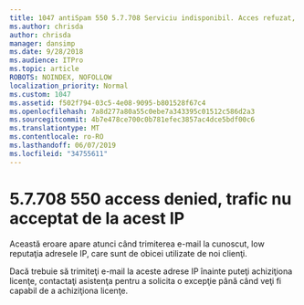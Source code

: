 ```yaml
---
title: 1047 antiSpam 550 5.7.708 Serviciu indisponibil. Acces refuzat, trafic nu sunt acceptate la acest IP
ms.author: chrisda
author: chrisda
manager: dansimp
ms.date: 9/28/2018
ms.audience: ITPro
ms.topic: article
ROBOTS: NOINDEX, NOFOLLOW
localization_priority: Normal
ms.custom: 1047
ms.assetid: f502f794-03c5-4e08-9095-b801528f67c4
ms.openlocfilehash: 7a8d277a80a55c0ebe7a343395c01512c586d2a3
ms.sourcegitcommit: 4b7e478ce700c0b781efec3857ac4dce5bdf00c6
ms.translationtype: MT
ms.contentlocale: ro-RO
ms.lasthandoff: 06/07/2019
ms.locfileid: "34755611"
---
```

# <a name="550-57708-access-denied-traffic-not-accepted-from-this-ip"></a>5.7.708 550 access denied, trafic nu acceptat de la acest IP

Această eroare apare atunci când trimiterea e-mail la cunoscut, low reputaţia adresele IP, care sunt de obicei utilizate de noi clienţi.

Dacă trebuie să trimiteţi e-mail la aceste adrese IP înainte puteţi achiziţiona licenţe, contactaţi asistenţa pentru a solicita o excepţie până când veţi fi capabil de a achiziţiona licenţe.
